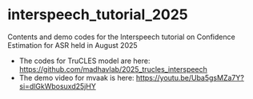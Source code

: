 # interspeech_tutorial_2025
Contents and demo codes for the Interspeech tutorial on Confidence Estimation for ASR held in August 2025

- The codes for TruCLES model are here: https://github.com/madhavlab/2025_trucles_interspeech
- The demo video for mvaak is here: https://youtu.be/Uba5gsMZa7Y?si=dlGkWbosuxd25jHY 
